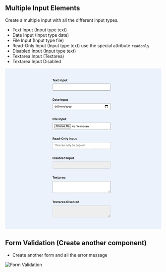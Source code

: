 ## Multiple Input Elements

Create a multiple input with all the different input types.

- Text Input (Input type text)
- Date Input (Input type date)
- File Input (Input type file)
- Read-Only Input (Input type text) use the special attribute `readonly`
- Disabled Input (Input type text)
- Textarea Input (Textarea)
- Textarea Input Disabled

![Form](../assets/multiple-input-forms.png)

## Form Validation (Create another component)

- Create another form and all the error message

![Form Validation]('../assets/validation.png')